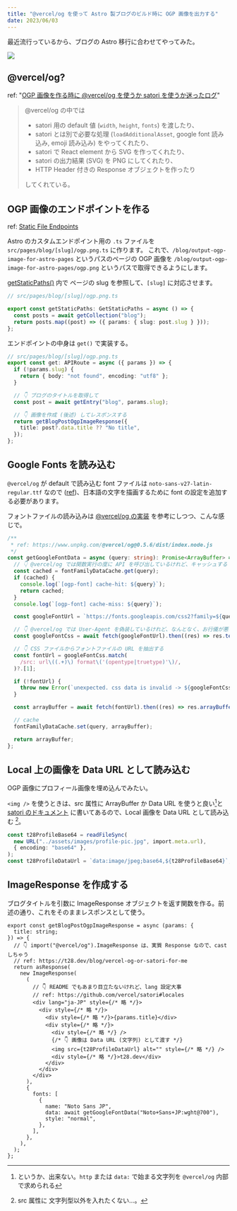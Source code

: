 ```yaml
---
title: "@vercel/og を使って Astro 製ブログのビルド時に OGP 画像を出力する"
date: 2023/06/03
---
```


最近流行っているから、ブログの Astro 移行に合わせてやってみた。

![](https://t28.dev/blog/output-ogp-image-for-astro-pages/ogp.png)

## @vercel/og?

ref: "[OGP 画像を作る時に @vercel/og を使うか satori を使うか迷ったログ](./vercel-og-or-satori-for-me)"

> @vercel/og の中では
>
> - satori 用の default 値 (`width`, `height`, `fonts`) を渡したり、
> - satori とは別で必要な処理 (`loadAdditionalAsset`, google font 読み込み, emoji 読み込み) をやってくれたり、
> - satori で React element から SVG を作ってくれたり、
> - satori の出力結果 (SVG) を PNG にしてくれたり、
> - HTTP Header 付きの Response オブジェクトを作ったり
>
> してくれている。

## OGP 画像のエンドポイントを作る

ref: [Static File Endpoints](https://docs.astro.build/en/core-concepts/endpoints/#static-file-endpoints)

Astro のカスタムエンドポイント用の `.ts` ファイルを `src/pages/blog/[slug]/ogp.png.ts` に作ります。
これで、`/blog/output-ogp-image-for-astro-pages` というパスのページの OGP 画像を
`/blog/output-ogp-image-for-astro-pages/ogp.png` というパスで取得できるようにします。

[getStaticPaths()](https://docs.astro.build/ja/reference/api-reference/#getstaticpaths) 内で
ページの slug を参照して、`[slug]` に対応させます。

```ts
// src/pages/blog/[slug]/ogp.png.ts

export const getStaticPaths: GetStaticPaths = async () => {
  const posts = await getCollection("blog");
  return posts.map((post) => ({ params: { slug: post.slug } }));
};
```

エンドポイントの中身は `get()` で実装する。

```ts
// src/pages/blog/[slug]/ogp.png.ts
export const get: APIRoute = async ({ params }) => {
  if (!params.slug) {
    return { body: "not found", encoding: "utf8" };
  }

  // 👇 ブログのタイトルを取得して
  const post = await getEntry("blog", params.slug);

  // 👇 画像を作成 (後述) してレスポンスする
  return getBlogPostOgpImageResponse({
    title: post?.data.title ?? "No title",
  });
};
```

## Google Fonts を読み込む

`@vercel/og` が default で読み込む font ファイルは `noto-sans-v27-latin-regular.ttf` なので ([ref](./https://www.unpkg.com/@vercel/og@0.5.6/dist/index.node.js))、日本語の文字を描画するために font の設定を追加する必要があります。

フォントファイルの読み込みは [@vercel/og の実装](https://www.unpkg.com/@vercel/og@0.5.6/dist/index.node.js) を参考にしつつ、こんな感じで。

```ts
/**
 * ref: https://www.unpkg.com/@vercel/og@0.5.6/dist/index.node.js
 */
const getGoogleFontData = async (query: string): Promise<ArrayBuffer> => {
  // 👇 @vercel/og では関数実行の度に API を呼び出しているけれど、キャッシュする
  const cached = fontFamilyDataCache.get(query);
  if (cached) {
    console.log(`[ogp-font] cache-hit: ${query}`);
    return cached;
  }
  console.log(`[ogp-font] cache-miss: ${query}`);

  const googleFontUrl = `https://fonts.googleapis.com/css2?family=${query}`;

  // 👇 @vercel/og では User-Agent を偽装しているけれど、なんとなく、お行儀が悪いので素直に fetch する
  const googleFontCss = await fetch(googleFontUrl).then((res) => res.text());

  // 👇 CSS ファイルからフォントファイルの URL を抽出する
  const fontUrl = googleFontCss.match(
    /src: url\((.+)\) format\('(opentype|truetype)'\)/,
  )?.[1];

  if (!fontUrl) {
    throw new Error(`unexpected. css data is invalid -> ${googleFontCss}`);
  }

  const arrayBuffer = await fetch(fontUrl).then((res) => res.arrayBuffer());

  // cache
  fontFamilyDataCache.set(query, arrayBuffer);

  return arrayBuffer;
};
```

## Local 上の画像を Data URL として読み込む

OGP 画像にプロフィール画像を埋め込んでみたい。

`<img />` を使うときは、src 属性に ArrayBuffer か Data URL を使うと良い[^1]と [satori のドキュメント](https://github.com/vercel/satori#images) に書いてあるので、Local 画像を Data URL として読み込む [^2]。

```ts
const t28ProfileBase64 = readFileSync(
  new URL("../assets/images/profile-pic.jpg", import.meta.url),
  { encoding: "base64" },
);
const t28ProfileDataUrl = `data:image/jpeg;base64,${t28ProfileBase64}`;
```

## ImageResponse を作成する

ブログタイトルを引数に ImageResponse オブジェクトを返す関数を作る。前述の通り、これをそのままレスポンスとして使う。

```tsx
export const getBlogPostOgpImageResponse = async (params: {
  title: string;
}) => {
  // 👇 import("@vercel/og").ImageResponse は、実質 Response なので、cast しちゃう
  // ref: https://t28.dev/blog/vercel-og-or-satori-for-me
  return asResponse(
    new ImageResponse(
      (
        // 👇 README でもあまり目立たないけれど、lang 設定大事
        // ref: https://github.com/vercel/satori#locales
        <div lang="ja-JP" style={/* 略 */}>
          <div style={/* 略 */}>
            <div style={/* 略 */}>{params.title}</div>
            <div style={/* 略 */}>
              <div style={/* 略 */} />
              {/* 👇 画像は Data URL (文字列) として渡す */}
              <img src={t28ProfileDataUrl} alt="" style={/* 略 */} />
              <div style={/* 略 */}>t28.dev</div>
            </div>
          </div>
        </div>
      ),
      {
        fonts: [
          {
            name: "Noto Sans JP",
            data: await getGoogleFontData("Noto+Sans+JP:wght@700"),
            style: "normal",
          },
        ],
      },
    ),
  );
};
```

[^1]: というか、出来ない。`http` または `data:` で始まる文字列を `@vercel/og` 内部で求められる
[^2]: src 属性に 文字列型以外を入れたくない...。
